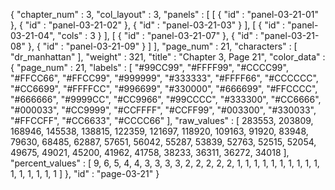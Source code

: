 {
  "chapter_num" : 3,
  "col_layout" : 3,
  "panels" : [
    [
      {
        "id" : "panel-03-21-01"
      },
      {
        "id" : "panel-03-21-02"
      },
      {
        "id" : "panel-03-21-03"
      }
    ],
    [
      {
        "id" : "panel-03-21-04",
        "cols" : 3
      }
    ],
    [
      {
        "id" : "panel-03-21-07"
      },
      {
        "id" : "panel-03-21-08"
      },
      {
        "id" : "panel-03-21-09"
      }
    ]
  ],
  "page_num" : 21,
  "characters" : [
    "dr_manhattan"
  ],
  "weight" : 321,
  "title" : "Chapter 3, Page 21",
  "color_data" : {
    "page_num" : 21,
    "labels" : [
      "#99CC99",
      "#FFFF99",
      "#CCCC99",
      "#FFCC66",
      "#FFCC99",
      "#999999",
      "#333333",
      "#FFFF66",
      "#CCCCCC",
      "#CC6699",
      "#FFFFCC",
      "#996699",
      "#330000",
      "#666699",
      "#FFCCCC",
      "#666666",
      "#9999CC",
      "#CC9966",
      "#99CCCC",
      "#333300",
      "#CC6666",
      "#000033",
      "#CC9999",
      "#CCFFFF",
      "#CCFF99",
      "#003300",
      "#330033",
      "#FFCCFF",
      "#CC6633",
      "#CCCC66"
    ],
    "raw_values" : [
      283553,
      203809,
      168946,
      145538,
      138815,
      122359,
      121697,
      118920,
      109163,
      91920,
      83948,
      79630,
      68485,
      62887,
      57651,
      56042,
      55287,
      53839,
      52763,
      52515,
      52054,
      49675,
      49021,
      45200,
      41962,
      41758,
      38233,
      36311,
      36272,
      34018
    ],
    "percent_values" : [
      9,
      6,
      5,
      4,
      4,
      3,
      3,
      3,
      3,
      2,
      2,
      2,
      2,
      2,
      1,
      1,
      1,
      1,
      1,
      1,
      1,
      1,
      1,
      1,
      1,
      1,
      1,
      1,
      1,
      1
    ]
  },
  "id" : "page-03-21"
}
